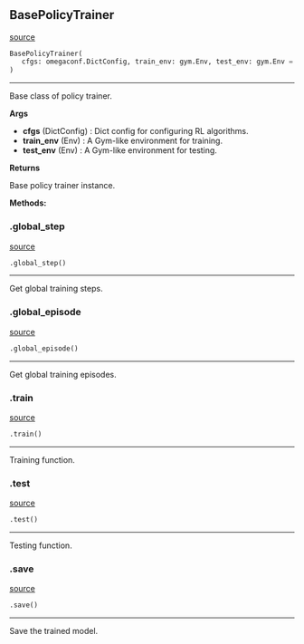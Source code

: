 #


## BasePolicyTrainer
[source](https://github.com/RLE-Foundation/Hsuanwu\blob\main\hsuanwu/common/engine/base_policy_trainer.py\#L48)
```python 
BasePolicyTrainer(
   cfgs: omegaconf.DictConfig, train_env: gym.Env, test_env: gym.Env = None
)
```


---
Base class of policy trainer.


**Args**

* **cfgs** (DictConfig) : Dict config for configuring RL algorithms.
* **train_env** (Env) : A Gym-like environment for training.
* **test_env** (Env) : A Gym-like environment for testing.


**Returns**

Base policy trainer instance.


**Methods:**


### .global_step
[source](https://github.com/RLE-Foundation/Hsuanwu\blob\main\hsuanwu/common/engine/base_policy_trainer.py\#L95)
```python
.global_step()
```

---
Get global training steps.

### .global_episode
[source](https://github.com/RLE-Foundation/Hsuanwu\blob\main\hsuanwu/common/engine/base_policy_trainer.py\#L100)
```python
.global_episode()
```

---
Get global training episodes.

### .train
[source](https://github.com/RLE-Foundation/Hsuanwu\blob\main\hsuanwu/common/engine/base_policy_trainer.py\#L269)
```python
.train()
```

---
Training function.

### .test
[source](https://github.com/RLE-Foundation/Hsuanwu\blob\main\hsuanwu/common/engine/base_policy_trainer.py\#L273)
```python
.test()
```

---
Testing function.

### .save
[source](https://github.com/RLE-Foundation/Hsuanwu\blob\main\hsuanwu/common/engine/base_policy_trainer.py\#L277)
```python
.save()
```

---
Save the trained model.

